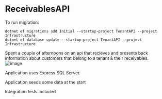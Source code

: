 # ReceivablesAPI

To run migration:
```
dotnet ef migrations add Initial --startup-project TenantAPI --project Infrastructure
dotnet ef database update --startup-project TenantAPI --project Infrastructure
```

Spent a couple of afternoons on an api that recieves and presents back information about customers that belong to a tenant & their receivables. 
![image](https://github.com/momoalin/ReceivablesAPI/assets/95264135/871baf1e-0fce-4298-a71b-05a43cea3ca1)


Application uses Express SQL Server.

Application seeds some data at the start 

Integration tests included
